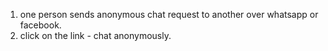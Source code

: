 1. one person sends anonymous chat request to another over whatsapp or facebook.
2. click on the link - chat anonymously.
